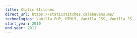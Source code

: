 ```yaml
---
title: Static Stitches
direct_url: https://staticstitches.calebevans.me/
technologies: Vanilla PHP, HTML5, Vanilla CSS, Vanilla JS
start_year: 2010
end_year: 2011
---
```

